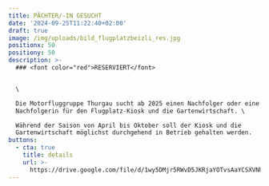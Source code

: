 ```yaml
---
title: PÄCHTER/-IN GESUCHT
date: '2024-09-25T11:22:40+02:00'
draft: true
image: /img/uploads/bild_flugplatzbeizli_res.jpg
positionx: 50
positiony: 50
description: >-
  ### <font color="red">RESERVIERT</font>


  \

  Die Motorfluggruppe Thurgau sucht ab 2025 einen Nachfolger oder eine
  Nachfolgerin für den Flugplatz-Kiosk und die Gartenwirtschaft. \

  Während der Saison von April bis Oktober soll der Kiosk und die
  Gartenwirtschaft möglichst durchgehend in Betrieb gehalten werden.
buttons:
  - cta: true
    title: details
    url: >-
      https://drive.google.com/file/d/1wy5DMjr5RWvD5JKRjaYOTvsAaYCSXVNh/view?usp=sharing
---
```


